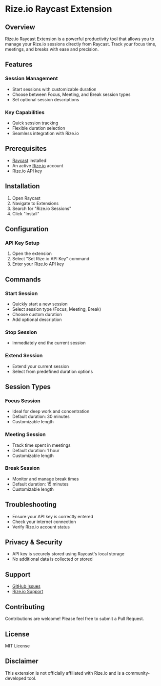 # Rize.io Raycast Extension

## Overview

Rize.io Raycast Extension is a powerful productivity tool that allows you to manage your Rize.io sessions directly from Raycast. Track your focus time, meetings, and breaks with ease and precision.

## Features

### Session Management
- Start sessions with customizable duration
- Choose between Focus, Meeting, and Break session types
- Set optional session descriptions

### Key Capabilities
- Quick session tracking
- Flexible duration selection
- Seamless integration with Rize.io

## Prerequisites

- [Raycast](https://www.raycast.com/) installed
- An active [Rize.io](https://rize.io) account
- Rize.io API key

## Installation

1. Open Raycast
2. Navigate to Extensions
3. Search for "Rize.io Sessions"
4. Click "Install"

## Configuration

### API Key Setup
1. Open the extension
2. Select "Set Rize.io API Key" command
3. Enter your Rize.io API key

## Commands

### Start Session
- Quickly start a new session
- Select session type (Focus, Meeting, Break)
- Choose custom duration
- Add optional description

### Stop Session
- Immediately end the current session

### Extend Session
- Extend your current session
- Select from predefined duration options

## Session Types

### Focus Session
- Ideal for deep work and concentration
- Default duration: 30 minutes
- Customizable length

### Meeting Session
- Track time spent in meetings
- Default duration: 1 hour
- Customizable length

### Break Session
- Monitor and manage break times
- Default duration: 15 minutes
- Customizable length

## Troubleshooting

- Ensure your API key is correctly entered
- Check your internet connection
- Verify Rize.io account status

## Privacy & Security

- API key is securely stored using Raycast's local storage
- No additional data is collected or stored

## Support

- [GitHub Issues](https://github.com/raycast/extensions/issues)
- [Rize.io Support](https://rize.io/support)

## Contributing

Contributions are welcome! Please feel free to submit a Pull Request.

## License

MIT License

## Disclaimer

This extension is not officially affiliated with Rize.io and is a community-developed tool.
